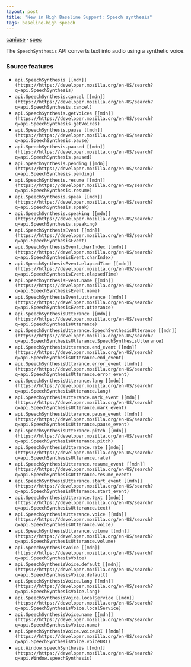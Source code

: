 ```yaml
---
layout: post
title: "New in High Baseline Support: Speech synthesis"
tags: baseline-high speech
---
```


[caniuse](https://caniuse.com/?search=speech-synthesis) · [spec](https://wicg.github.io/speech-api/#tts-section)

The `SpeechSynthesis` API converts text into audio using a synthetic voice.

### Source features

- ``api.SpeechSynthesis [[mdn]](https://https://developer.mozilla.org/en-US/search?q=api.SpeechSynthesis)``
- ``api.SpeechSynthesis.cancel [[mdn]](https://https://developer.mozilla.org/en-US/search?q=api.SpeechSynthesis.cancel)``
- ``api.SpeechSynthesis.getVoices [[mdn]](https://https://developer.mozilla.org/en-US/search?q=api.SpeechSynthesis.getVoices)``
- ``api.SpeechSynthesis.pause [[mdn]](https://https://developer.mozilla.org/en-US/search?q=api.SpeechSynthesis.pause)``
- ``api.SpeechSynthesis.paused [[mdn]](https://https://developer.mozilla.org/en-US/search?q=api.SpeechSynthesis.paused)``
- ``api.SpeechSynthesis.pending [[mdn]](https://https://developer.mozilla.org/en-US/search?q=api.SpeechSynthesis.pending)``
- ``api.SpeechSynthesis.resume [[mdn]](https://https://developer.mozilla.org/en-US/search?q=api.SpeechSynthesis.resume)``
- ``api.SpeechSynthesis.speak [[mdn]](https://https://developer.mozilla.org/en-US/search?q=api.SpeechSynthesis.speak)``
- ``api.SpeechSynthesis.speaking [[mdn]](https://https://developer.mozilla.org/en-US/search?q=api.SpeechSynthesis.speaking)``
- ``api.SpeechSynthesisEvent [[mdn]](https://https://developer.mozilla.org/en-US/search?q=api.SpeechSynthesisEvent)``
- ``api.SpeechSynthesisEvent.charIndex [[mdn]](https://https://developer.mozilla.org/en-US/search?q=api.SpeechSynthesisEvent.charIndex)``
- ``api.SpeechSynthesisEvent.elapsedTime [[mdn]](https://https://developer.mozilla.org/en-US/search?q=api.SpeechSynthesisEvent.elapsedTime)``
- ``api.SpeechSynthesisEvent.name [[mdn]](https://https://developer.mozilla.org/en-US/search?q=api.SpeechSynthesisEvent.name)``
- ``api.SpeechSynthesisEvent.utterance [[mdn]](https://https://developer.mozilla.org/en-US/search?q=api.SpeechSynthesisEvent.utterance)``
- ``api.SpeechSynthesisUtterance [[mdn]](https://https://developer.mozilla.org/en-US/search?q=api.SpeechSynthesisUtterance)``
- ``api.SpeechSynthesisUtterance.SpeechSynthesisUtterance [[mdn]](https://https://developer.mozilla.org/en-US/search?q=api.SpeechSynthesisUtterance.SpeechSynthesisUtterance)``
- ``api.SpeechSynthesisUtterance.end_event [[mdn]](https://https://developer.mozilla.org/en-US/search?q=api.SpeechSynthesisUtterance.end_event)``
- ``api.SpeechSynthesisUtterance.error_event [[mdn]](https://https://developer.mozilla.org/en-US/search?q=api.SpeechSynthesisUtterance.error_event)``
- ``api.SpeechSynthesisUtterance.lang [[mdn]](https://https://developer.mozilla.org/en-US/search?q=api.SpeechSynthesisUtterance.lang)``
- ``api.SpeechSynthesisUtterance.mark_event [[mdn]](https://https://developer.mozilla.org/en-US/search?q=api.SpeechSynthesisUtterance.mark_event)``
- ``api.SpeechSynthesisUtterance.pause_event [[mdn]](https://https://developer.mozilla.org/en-US/search?q=api.SpeechSynthesisUtterance.pause_event)``
- ``api.SpeechSynthesisUtterance.pitch [[mdn]](https://https://developer.mozilla.org/en-US/search?q=api.SpeechSynthesisUtterance.pitch)``
- ``api.SpeechSynthesisUtterance.rate [[mdn]](https://https://developer.mozilla.org/en-US/search?q=api.SpeechSynthesisUtterance.rate)``
- ``api.SpeechSynthesisUtterance.resume_event [[mdn]](https://https://developer.mozilla.org/en-US/search?q=api.SpeechSynthesisUtterance.resume_event)``
- ``api.SpeechSynthesisUtterance.start_event [[mdn]](https://https://developer.mozilla.org/en-US/search?q=api.SpeechSynthesisUtterance.start_event)``
- ``api.SpeechSynthesisUtterance.text [[mdn]](https://https://developer.mozilla.org/en-US/search?q=api.SpeechSynthesisUtterance.text)``
- ``api.SpeechSynthesisUtterance.voice [[mdn]](https://https://developer.mozilla.org/en-US/search?q=api.SpeechSynthesisUtterance.voice)``
- ``api.SpeechSynthesisUtterance.volume [[mdn]](https://https://developer.mozilla.org/en-US/search?q=api.SpeechSynthesisUtterance.volume)``
- ``api.SpeechSynthesisVoice [[mdn]](https://https://developer.mozilla.org/en-US/search?q=api.SpeechSynthesisVoice)``
- ``api.SpeechSynthesisVoice.default [[mdn]](https://https://developer.mozilla.org/en-US/search?q=api.SpeechSynthesisVoice.default)``
- ``api.SpeechSynthesisVoice.lang [[mdn]](https://https://developer.mozilla.org/en-US/search?q=api.SpeechSynthesisVoice.lang)``
- ``api.SpeechSynthesisVoice.localService [[mdn]](https://https://developer.mozilla.org/en-US/search?q=api.SpeechSynthesisVoice.localService)``
- ``api.SpeechSynthesisVoice.name [[mdn]](https://https://developer.mozilla.org/en-US/search?q=api.SpeechSynthesisVoice.name)``
- ``api.SpeechSynthesisVoice.voiceURI [[mdn]](https://https://developer.mozilla.org/en-US/search?q=api.SpeechSynthesisVoice.voiceURI)``
- ``api.Window.speechSynthesis [[mdn]](https://https://developer.mozilla.org/en-US/search?q=api.Window.speechSynthesis)``
